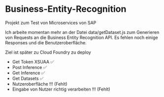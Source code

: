 # Business-Entity-Recognition

Projekt zum Test von Microservices von SAP

Ich arbeite momentan mehr an der Datei data/getDataset.js zum Generieren von Requests an die Business Entity Recognition API. Es fehlen noch einige Responses und die  Benutzeroberfläche.

Ziel ist später zu Cloud Foundry zu deploy

- Get Token XSUAA ✅
- Post Inference ✅
- Get Inference ✅
- Get Datasets ✅
- Nutzeroberfläche !‼️ (Fehlt)
- Eingabe von Nutzer richtig verarbeiten !‼️ (Fehlt) 
